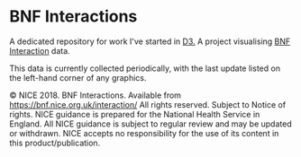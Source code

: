 # BNF Interactions
A dedicated repository for work I've started in [D3.](https://github.com/fergustaylor/D3) A project visualising [BNF Interaction](https://bnf.nice.org.uk/interaction/) data.

This data is currently collected periodically, with the last update listed on the left-hand corner of any graphics.

© NICE 2018. BNF Interactions. Available from https://bnf.nice.org.uk/interaction/ All rights reserved. Subject to Notice of rights. NICE guidance is prepared for the National Health Service in England. All NICE guidance is subject to regular review and may be updated or withdrawn. NICE accepts no responsibility for the use of its content in this product/publication.
